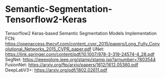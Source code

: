 # Semantic-Segmentation-Tensorflow2-Keras
Tensorflow2 Keras-based Semantic Segmentation Models Implementation
FCN: https://openaccess.thecvf.com/content_cvpr_2015/papers/Long_Fully_Convolutional_Networks_2015_CVPR_paper.pdf
UNet: https://link.springer.com/content/pdf/10.1007/978-3-319-24574-4_28.pdf
SegNet: https://ieeexplore.ieee.org/stamp/stamp.jsp?arnumber=7803544
FusionNet: https://arxiv.org/ftp/arxiv/papers/1612/1612.05360.pdf
DeepLabV3+: https://arxiv.org/pdf/1802.02611.pdf
